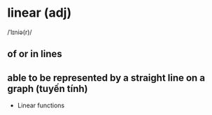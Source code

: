 # linear (adj)

/ˈlɪniə(r)/

## of or in lines

## able to be represented by a straight line on a graph (tuyến tính)

- Linear functions